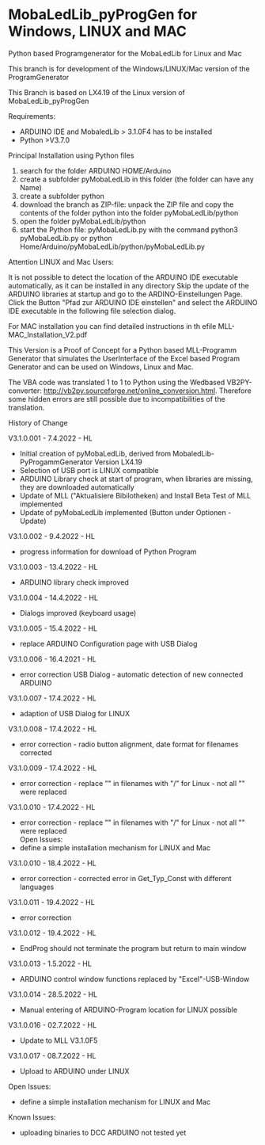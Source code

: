 # MobaLedLib_pyProgGen for Windows, LINUX and MAC
Python based Programgenerator for the MobaLedLib for Linux and Mac

This branch is for development of the Windows/LINUX/Mac version of the ProgramGenerator

This Branch is based on LX4.19 of the Linux version of MobaLedLib_pyProgGen

Requirements:
- ARDUINO IDE and MobaledLib > 3.1.0F4 has to be installed
- Python >V3.7.0

Principal Installation using Python files
1. search for the folder ARDUINO HOME/Arduino
2. create a subfolder pyMobaLedLib in this folder (the folder can have any Name)
4. create a subfolder python
5. download the branch as ZIP-file: unpack the ZIP file and copy the contents of the folder python into the folder pyMobaLedLib/python
6. open the folder pyMobaLedLib/python
7. start the Python file: pyMobaLedLib.py with the command python3 pyMobaLedLib.py or python Home/Arduino/pyMobaLedLib/python/pyMobaLedLib.py

Attention LINUX and Mac Users: 

It is not possible to detect the location of the ARDUINO IDE executable automatically, as it can be installed in any directory
Skip the update of the ARDUINO libraries at startup and go to the ARDINO-Einstellungen Page. Click the Button "Pfad zur ARDUINO IDE einstellen" and select the ARDUINO IDE executable in the  following file selection dialog.

For MAC installation you can find detailed instructions in th efile MLL-MAC_Installation_V2.pdf 

This Version is a Proof of Concept for a Python based MLL-Programm Generator that simulates the UserInterface of the Excel based Program Generator and can be used on Windows, Linux and Mac.

The VBA code was translated 1 to 1 to Python using the Wedbased VB2PY-converter: 
http://vb2py.sourceforge.net/online_conversion.html. Therefore some hidden errors are still possible due to incompatibilities of the translation.

History of Change

V3.1.0.001 -  7.4.2022 - HL 
- Initial creation of pyMobaLedLib, derived from MobaledLib-PyProgammGenerator Version LX4.19
- Selection of USB port is LINUX compatible
- ARDUINO Library check at start of program, when libraries are missing, they are downloaded automatically
- Update of MLL ("Aktualisiere Bibilotheken) and Install Beta Test of MLL implemented
- Update of pyMobaLedLib implemented (Button under Optionen - Update)

V3.1.0.002 - 9.4.2022 - HL
- progress information for download of Python Program

V3.1.0.003 - 13.4.2022 - HL
- ARDUINO library check improved

V3.1.0.004 - 14.4.2022 - HL
- Dialogs improved (keyboard usage)

V3.1.0.005 - 15.4.2022 - HL
- replace ARDUINO Configuration page with USB Dialog

V3.1.0.006 - 16.4.2021 - HL
- error correction USB Dialog - automatic detection of new connected ARDUINO

V3.1.0.007 - 17.4.2022 - HL
- adaption of USB Dialog for LINUX

V3.1.0.008 - 17.4.2022 - HL
- error correction - radio button alignment, date format for filenames corrected

V3.1.0.009 - 17.4.2022 - HL
- error correction - replace "\" in filenames with "/" for Linux - not all "\" were replaced

V3.1.0.010 - 17.4.2022 - HL
- error correction - replace "\" in filenames with "/" for Linux - not all "\" were replaced                             
Open Issues:
- define a simple installation mechanism for LINUX and Mac

V3.1.0.010 - 18.4.2022 - HL
- error correction - corrected error in Get_Typ_Const with different languages

V3.1.0.011 - 19.4.2022 - HL
 - error correction

V3.1.0.012 - 19.4.2022 - HL
 - EndProg should not terminate the program but return to main window

V3.1.0.013 - 1.5.2022 - HL
 - ARDUINO control window functions replaced by "Excel"-USB-Window

V3.1.0.014 - 28.5.2022 - HL
 - Manual entering of ARDUINO-Program location for LINUX possible
 
V3.1.0.016 - 02.7.2022 - HL
 - Update to MLL V3.1.0F5
 
V3.1.0.017 - 08.7.2022 - HL
 - Upload to ARDUINO under LINUX

Open Issues:
- define a simple installation mechanism for LINUX and Mac

Known Issues:
 - uploading binaries to DCC ARDUINO not tested yet

